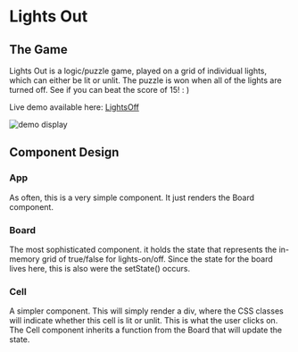 # Lights Out 

## The Game 
Lights Out is a logic/puzzle game, played on a grid of individual lights, which can either be lit or unlit. The puzzle is won when all of the lights are turned off. See if you can beat the score of 15! : )

Live demo available here: [LightsOff](https://lightsoff.netlify.com/)

![demo display](https://i.imgur.com/YcrapLb.png)

## Component Design 

### App
As often, this is a very simple component. It just renders the Board component.

### Board
The most sophisticated component. it holds the state that represents the in-memory grid of true/false for lights-on/off. Since the state for the board lives here, this is also were the setState() occurs. 

### Cell
A simpler component. This will simply render a div, where the CSS classes will indicate whether this cell is lit or unlit. This is what the user clicks on. The Cell component inherits a function from the Board that will update the state.
